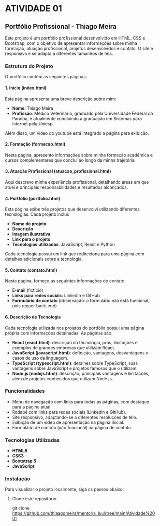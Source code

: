 # ATIVIDADE 01

## Portfólio Profissional - Thiago Meira

Este projeto é um portfólio profissional desenvolvido em HTML, CSS e Bootstrap, com o objetivo de apresentar informações sobre minha formação, atuação profissional, projetos desenvolvidos e contato. O site é responsivo e se adapta a diferentes tamanhos de tela.

### Estrutura do Projeto

O portfólio contém as seguintes páginas:

#### 1. **Início (index.html)**

Esta página apresenta uma breve descrição sobre mim:

- **Nome**: Thiago Meira
- **Profissão**: Médico Veterinário, graduado pela Universidade Federal da Paraíba, e atualmente concluindo a graduação em Sistemas para Internet pela Uniesp.

Além disso, um vídeo do youtube está integrado a página para exibição.

#### 2. **Formação (formacao.html)**

Nesta página, apresento informações sobre minha formação acadêmica e cursos complementares que concluí ao longo da minha trajetória.

#### 3. **Atuação Profissional (atuacao_profissional.html)**

Aqui descrevo minha experiência profissional, detalhando áreas em que atuei e principais responsabilidades e resultados alcançados.

#### 4. **Portfólio (portfolio.html)**

Esta página exibe três projetos que desenvolvi utilizando diferentes tecnologias. Cada projeto inclui:

- **Nome do projeto**
- **Descrição**
- **Imagem ilustrativa**
- **Link para o projeto**
- **Tecnologias utilizadas**: JavaScript, React e Python

Cada tecnologia possui um link que redireciona para uma página com detalhes adicionais sobre a tecnologia.

#### 5. **Contato (contato.html)**

Nesta página, forneço as seguintes informações de contato:

- **E-mail** (fictício)
- **Links para redes sociais**: LinkedIn e GitHub
- **Formulário de contato** (observação: o formulário não está funcional, pois requer back-end)

#### 6. **Descrição de Tecnologia**

Cada tecnologia utilizada nos projetos do portfólio possui uma página própria com informações detalhadas. As páginas são:

- **React (react.html)**: descrição da tecnologia, prós, limitações e exemplos de grandes empresas que utilizam React.
- **JavaScript (javascript.html)**: definição, vantagens, desvantagens e casos de uso da linguagem.
- **TypeScript (typescript.html)**: detalhes sobre TypeScript, suas vantagens sobre JavaScript e projetos famosos que o utilizam.
- **Node.js (nodejs.html)**: descrição, principais vantagens e limitações, além de projetos conhecidos que utilizam Node.js.

### Funcionalidades

- Menu de navegação com links para todas as páginas, com destaque para a página atual.
- Rodapé com links para redes sociais (LinkedIn e GitHub).
- Site responsivo, adaptando-se a diferentes resoluções de tela.
- Exibição de um vídeo de apresentação na página inicial.
- Formulário de contato (não funcional) na página de contato.

### Tecnologias Utilizadas

- **HTML5**
- **CSS3**
- **Bootstrap 5**
- **JavaScript**

### Instalação

Para visualizar o projeto localmente, siga os passos abaixo:

1. Clone este repositório:
  
   git clone https://github.com/thiaagomeira/mentoria_Iuul/tree/main/Atividade%2001

